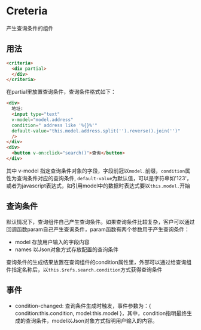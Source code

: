 # Creteria

产生查询条件的组件

## 用法
``` html
<criteria>
  <div partial>
  </div>
</criteria>
```
在partial里放置查询条件，查询条件格式如下：
``` html
<div>
  地址:
  <input type="text"
  v-model="model.address"
  condition=" address like '%{}%'"
  default-value="this.model.address.split('').reverse().join('')"
  />
</div>
<div>
  <button v-on:click="search()">查询</button>
</div>
```
其中 v-model 指定查询条件对象的字段，字段前冠以`model.`前缀，`condition`属性为查询条件对应的查询条件, `default-value`为默认值，可以是字符串如'123'，或者为javascript表达式，如引用model中的数据时表达式要以`this.model.`开始

## 查询条件

默认情况下，查询组件自己产生查询条件。如果查询条件比较复杂，客户可以通过回调函数param自己产生查询条件，param函数有两个参数用于产生查询条件：

* model 存放用户输入的字段内容
* names 以Json对象方式存放配置的查询条件

查询条件的生成结果放置在查询组件的condition属性里，外部可以通过给查询组件指定名称后，以`this.$refs.search.condition`方式获得查询条件

## 事件

* condition-changed: 查询条件生成时触发，事件参数为：{ condition:this.condition, model:this.model }，其中，condition指明最终生成的查询条件，model以Json对象方式指明用户输入的内容。
